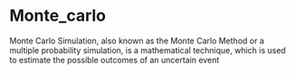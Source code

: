 # Monte_carlo
Monte Carlo Simulation, also known as the Monte Carlo Method or a multiple probability simulation, is a mathematical technique, which is used to estimate the possible outcomes of an uncertain event
